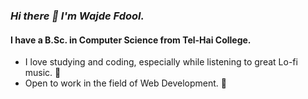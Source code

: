 
<!--
**wajdifadool/wajdifadool** is a ✨ _special_ ✨ repository because its `README.md` (this file) appears on your GitHub profile.

Here are some ideas to get you started:

- 🔭 I’m currently working on ...
- 🌱 I’m currently learning ...
- 👯 I’m looking to collaborate on ...
- 🤔 I’m looking for help with ...
- 💬 Ask me about ...
- 📫 How to reach me: ...
- 😄 Pronouns: ...
- ⚡ Fun fact: ...
-->


### _Hi there 👋  I'm Wajde Fdool._

#### I have a B.Sc. in Computer Science from Tel-Hai College.


- I love studying and coding, especially while listening to great Lo-fi music. 🎸
-  Open to work in the field of Web Development. 🌱
